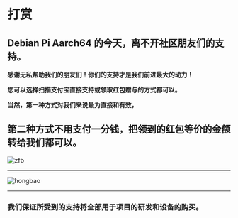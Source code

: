 # 打赏

## Debian Pi Aarch64 的今天，离不开社区朋友们的支持。

**感谢无私帮助我们的朋友们！你们的支持才是我们前进最大的动力！**

**您可以选择扫描支付宝直接支持或领取红包赠与的方式都可以。**

**当然，第一种方式对我们来说最为直接和有效，**

## 第二种方式不用支付一分钱，把领到的红包等价的金额转给我们都可以。

![zfb](../images/zhifubao.png)

----

![hongbao](../images/hongbao.PNG)

----

### 我们保证所受到的支持将全部用于项目的研发和设备的购买。
